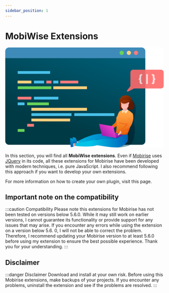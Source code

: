 ```yaml
---
sidebar_position: 1
---
```


# MobiWise Extensions

![MobiWise Extensions](extension2.svg#center)

<!-- <div style={{ width: "100%", display: "flex", justifyContent: "center", alignItems: "center" }}> ![MobiWise Extensions](extension.svg) </div> -->

In this section, you will find all **MobiWise extensions**. Even if [Mobirise](https://mobirise.com) uses [JQuery](https://jquery.com/) in its code, all these extensions for Mobirise have been developed with modern techniques, i.e. pure JavaScript. I also recommend following this approach if you want to develop your own extensions.

For more information on how to create your own plugin, visit this page.

## Important note on the compatibility

:::caution Compatibility
Please note this extensions for Mobirise has not been tested on versions below 5.6.0. While it may still work on earlier versions, I cannot guarantee its functionality or provide support for any issues that may arise. If you encounter any errors while using the extension on a version below 5.6. 0, I will not be able to correct the problem. Therefore, I recommend updating your Mobirise version to at least 5.6.0 before using my extension to ensure the best possible experience. Thank you for your understanding.
:::

## Disclaimer

:::danger Disclaimer
Download and install at your own risk.
Before using this Mobirise extensions, make backups of your projects.
If you encounter any problems, uninstall the extension and see if the problems are resolved.
:::
